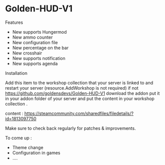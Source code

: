# Golden-HUD-V1

Features


- New supports Hungermod
- New ammo counter
- New configuration file
- New percentage on the bar
- New crosshair
- New supports notification
- New supports agenda

Installation

Add this item to the workshop collection that your server is linked to and restart your server (resource.AddWorkshop is not required) if not https://github.com/goldensdevs/Golden-HUD-V1 download the addon put it in your addon folder of your server and put the content in your workshop collection .

content : https://steamcommunity.com/sharedfiles/filedetails/?id=1813097750

Make sure to check back regularly for patches & improvements.

To come up :

- Theme change
- Configuration in games
- ....

